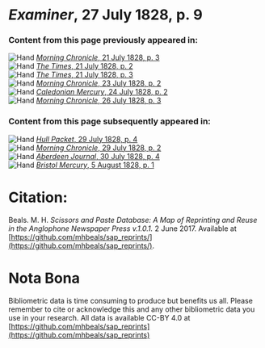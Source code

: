 # *Examiner*, 27 July 1828, p. 9  
  
### Content from this page previously appeared in:  
![Hand](http://scissorsandpaste.net/wp-content/uploads/2017/06/smallhandpointer.png) [*Morning Chronicle*, 21 July 1828, p. 3](https://mhbeals.github.io/sap_html/Morning-Chronicle/Morning-Chronicle-21-July-1828-p-3)  
![Hand](http://scissorsandpaste.net/wp-content/uploads/2017/06/smallhandpointer.png) [*The Times*, 21 July 1828, p. 2](https://mhbeals.github.io/sap_html/The-Times/The-Times-21-July-1828-p-2)  
![Hand](http://scissorsandpaste.net/wp-content/uploads/2017/06/smallhandpointer.png) [*The Times*, 21 July 1828, p. 3](https://mhbeals.github.io/sap_html/The-Times/The-Times-21-July-1828-p-3)  
![Hand](http://scissorsandpaste.net/wp-content/uploads/2017/06/smallhandpointer.png) [*Morning Chronicle*, 23 July 1828, p. 2](https://mhbeals.github.io/sap_html/Morning-Chronicle/Morning-Chronicle-23-July-1828-p-2)  
![Hand](http://scissorsandpaste.net/wp-content/uploads/2017/06/smallhandpointer.png) [*Caledonian Mercury*, 24 July 1828, p. 2](https://mhbeals.github.io/sap_html/Caledonian-Mercury/Caledonian-Mercury-24-July-1828-p-2)  
![Hand](http://scissorsandpaste.net/wp-content/uploads/2017/06/smallhandpointer.png) [*Morning Chronicle*, 26 July 1828, p. 3](https://mhbeals.github.io/sap_html/Morning-Chronicle/Morning-Chronicle-26-July-1828-p-3)  
  
### Content from this page subsequently appeared in:  
![Hand](http://scissorsandpaste.net/wp-content/uploads/2017/06/smallhandpointer.png) [*Hull Packet*, 29 July 1828, p. 4](https://mhbeals.github.io/sap_html/Hull-Packet/Hull-Packet-29-July-1828-p-4)  
![Hand](http://scissorsandpaste.net/wp-content/uploads/2017/06/smallhandpointer.png) [*Morning Chronicle*, 29 July 1828, p. 2](https://mhbeals.github.io/sap_html/Morning-Chronicle/Morning-Chronicle-29-July-1828-p-2)  
![Hand](http://scissorsandpaste.net/wp-content/uploads/2017/06/smallhandpointer.png) [*Aberdeen Journal*, 30 July 1828, p. 4](https://mhbeals.github.io/sap_html/Aberdeen-Journal/Aberdeen-Journal-30-July-1828-p-4)  
![Hand](http://scissorsandpaste.net/wp-content/uploads/2017/06/smallhandpointer.png) [*Bristol Mercury*, 5 August 1828, p. 1](https://mhbeals.github.io/sap_html/Bristol-Mercury/Bristol-Mercury-5-August-1828-p-1)  


# Citation: 

Beals. M. H. *Scissors and Paste Database: A Map of Reprinting and Reuse in the Anglophone Newspaper Press v.1.0.1.* 2 June 2017. Available at [https://github.com/mhbeals/sap_reprints/](https://github.com/mhbeals/sap_reprints/). 

# Nota Bona

Bibliometric data is time consuming to produce but benefits us all. Please remember to cite or acknowledge this and any other bibliometric data you use in your research. All data is available CC-BY 4.0 at [https://github.com/mhbeals/sap_reprints](https://github.com/mhbeals/sap_reprints)